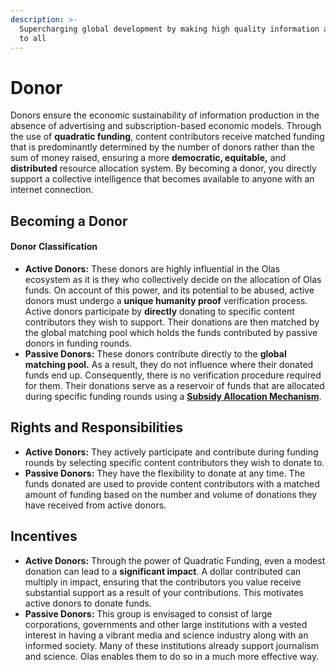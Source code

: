 ```yaml
---
description: >-
  Supercharging global development by making high quality information available
  to all
---
```


# Donor

Donors ensure the economic sustainability of information production in the absence of advertising and subscription-based economic models. Through the use of **quadratic funding**, content contributors receive matched funding that is predominantly determined by the number of donors rather than the sum of money raised, ensuring a more **democratic, equitable,** and **distributed** resource allocation system. By becoming a donor, you directly support a collective intelligence that becomes available to anyone with an internet connection.&#x20;

## Becoming a Donor

#### Donor Classification

* **Active Donors:** These donors are highly influential in the Olas ecosystem as it is they who collectively decide on the allocation of Olas funds. On account of this power, and its potential to be abused, active donors must undergo a **unique humanity proof** verification process. Active donors participate by **directly** donating to specific content contributors they wish to support. Their donations are then matched by the global matching pool which holds the funds contributed by passive donors in funding rounds.
* **Passive Donors:** These donors contribute directly to the **global matching pool.** As a result, they do not influence where their donated funds end up. Consequently, there is no verification procedure required for them. Their donations serve as a reservoir of funds that are allocated during specific funding rounds using a [**Subsidy Allocation Mechanism**](../components/funding-mechanisms/subsidy-allocation-mechanism.md).

## Rights and Responsibilities

* **Active Donors:** They actively participate and contribute during funding rounds by selecting specific content contributors they wish to donate to.
* **Passive Donors:** They have the flexibility to donate at any time. The funds donated are used to provide content contributors with a matched amount of funding based on the number and volume of donations they have received from active donors.

## Incentives

* **Active Donors:** Through the power of Quadratic Funding, even a modest donation can lead to a **significant impact**. A dollar contributed can multiply in impact, ensuring that the contributors you value receive substantial support as a result of your contributions. This motivates active donors to donate funds.&#x20;
* **Passive Donors:** This group is envisaged to consist of large corporations, governments and other large institutions with a vested interest in having a vibrant media and science industry along with an informed society. Many of these institutions already support journalism and science. Olas enables them to do so in a much more effective way.
